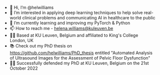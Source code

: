 - 👋 Hi, I’m @helwilliams
- 👀 I’m interested in applying deep learning techniques to help solve real-world clinical problems and communicating AI in healthcare to the public
- 🌱 I’m currently learning and improving my PyTorch & Python
- 📫 How to reach me - helena.williams@kuleuven.be
- 👩‍💻 Based at KU Leuven, Belgium and affiliated to King's College London, UK 
- 📚 Check out my PhD thesis on https://github.com/helwilliams/PhD_thesis entitled "Automated Analysis of Ultrasound Images for the Assessment of Pelvic Floor Dysfunction"
- 👩‍🎓 Successfully defended my PhD at KU Leuven, Belgium on the 21st October 2022

<!---
helwilliams/helwilliams is a ✨ special ✨ repository because its `README.md` (this file) appears on your GitHub profile.
You can click the Preview link to take a look at your changes.
--->

